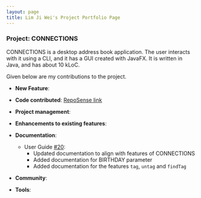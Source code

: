 ```yaml
---
layout: page
title: Lim Ji Wei's Project Portfolio Page
---
```


### Project: CONNECTIONS

CONNECTIONS is a desktop address book application. The user interacts with it using a CLI, and it has a GUI created with JavaFX. It is written in Java, and has about 10 kLoC.

Given below are my contributions to the project.

* **New Feature**: 


* **Code contributed**: [RepoSense link](https://nus-cs2103-ay2122s1.github.io/tp-dashboard/?search=&sort=groupTitle&sortWithin=title&timeframe=commit&mergegroup=&groupSelect=groupByRepos&breakdown=true&checkedFileTypes=docs~functional-code~test-code~other&since=2021-09-17&tabOpen=true&tabType=authorship&zFR=false&tabAuthor=Jiwei99&tabRepo=AY2122S1-CS2103-F09-4%2Ftp%5Bmaster%5D&authorshipIsMergeGroup=false&authorshipFileTypes=docs~functional-code~test-code&authorshipIsBinaryFileTypeChecked=false)


* **Project management**:


* **Enhancements to existing features**:


* **Documentation**:
  * User Guide [\#20]():
      * Updated documentation to align with features of CONNECTIONS
      * Added documentation for BIRTHDAY parameter
      * Added documentation for the features `tag`, `untag` and `findTag` 


* **Community**:


* **Tools**:
